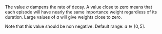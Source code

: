 The value $a$ dampens the rate of decay. A value close to zero means that each episode will have nearly the same importance weight regardless of its duration. Large values of $a$ will give weights close to zero. 

Note that this value should be non negative. Default range: $a \in [0,5]$. 
